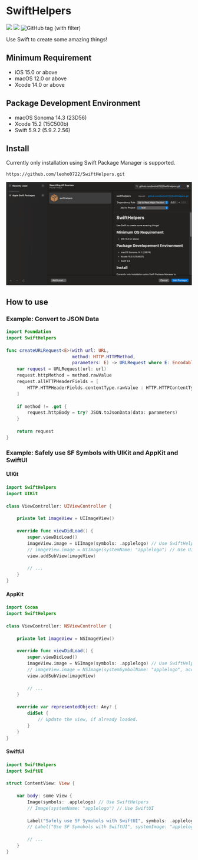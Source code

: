 # SwiftHelpers

[![](https://img.shields.io/endpoint?url=https%3A%2F%2Fswiftpackageindex.com%2Fapi%2Fpackages%2Fleoho0722%2FSwiftHelpers%2Fbadge%3Ftype%3Dswift-versions)](https://swiftpackageindex.com/leoho0722/SwiftHelpers)
[![](https://img.shields.io/endpoint?url=https%3A%2F%2Fswiftpackageindex.com%2Fapi%2Fpackages%2Fleoho0722%2FSwiftHelpers%2Fbadge%3Ftype%3Dplatforms)](https://swiftpackageindex.com/leoho0722/SwiftHelpers)
![GitHub tag (with filter)](https://img.shields.io/github/v/tag/leoho0722/SwiftHelpers?label=Release)

Use Swift to create some amazing things!

## Minimum Requirement

* iOS 15.0 or above
* macOS 12.0 or above
* Xcode 14.0 or above

## Package Development Environment

* macOS Sonoma 14.3 (23D56)
* Xcode 15.2 (15C500b)
* Swift 5.9.2 (5.9.2.2.56)

## Install

Currently only installation using Swift Package Manager is supported.

```git
https://github.com/leoho0722/SwiftHelpers.git
```

![Install](./Assets/Install.png)

## How to use

### Example: Convert to JSON Data

```swift
import Foundation
import SwiftHelpers

func createURLRequest<E>(with url: URL,
                         method: HTTP.HTTPMethod,
                         parameters: E) -> URLRequest where E: Encodable {
    var request = URLRequest(url: url)
    request.httpMethod = method.rawValue
    request.allHTTPHeaderFields = [
        HTTP.HTTPHeaderFields.contentType.rawValue : HTTP.HTTPContentType.json.rawValue
    ]
    
    if method != .get {
        request.httpBody = try? JSON.toJsonData(data: parameters)
    }
    
    return request
}
```

### Example: Safely use SF Symbols with UIKit and AppKit and SwiftUI

#### UIKit

```swift
import SwiftHelpers
import UIKit

class ViewController: UIViewController {
    
    private let imageView = UIImageView()

    override func viewDidLoad() {
        super.viewDidLoad()
        imageView.image = UIImage(symbols: .applelogo) // Use SwiftHelpers
        // imageView.image = UIImage(systemName: "applelogo") // Use UIKit
        view.addSubView(imageView)
        
        // ...
    }
}
```

#### AppKit

```swift
import Cocoa
import SwiftHelpers

class ViewController: NSViewController {
    
    private let imageView = NSImageView()
    
    override func viewDidLoad() {
        super.viewDidLoad()
        imageView.image = NSImage(symbols: .applelogo) // Use SwiftHelpers
        // imageView.image = NSImage(systemSymbolName: "applelogo", accessibilityDescription: nil) // Use AppKit
        view.addSubView(imageView)
        
        // ...
    }

    override var representedObject: Any? {
        didSet {
            // Update the view, if already loaded.
        }
    }
}
```

#### SwiftUI

```swift
import SwiftHelpers
import SwiftUI

struct ContentView: View {
    
    var body: some View {
        Image(symbols: .applelogo) // Use SwiftHelpers
        // Image(systemName: "applelogo") // Use SwiftUI
        
        Label("Safely use SF Symobols with SwiftUI", symbols: .applelogo) // Use SwiftHelpers
        // Label("Use SF Symobols with SwiftUI", systemImage: "applelogo") // Use SwiftUI
        
        // ...
    }
}
```

